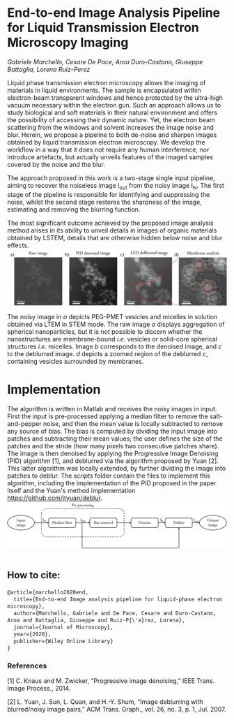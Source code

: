 # End-to-end Image Analysis Pipeline for Liquid Transmission Electron Microscopy Imaging 

_Gabriele Marchello, Cesare De Pace, Aroa Duro-Castano, Giuseppe Battaglia, Lorena Ruiz-Perez_  


Liquid phase transmission electron microscopy allows the imaging of materials in liquid environments. The sample is encapsulated within electron-beam transparent windows and hence protected by the ultra-high vacuum necessary within the electron gun. Such an approach allows us to study biological and soft materials in their natural environment and offers the possibility of accessing their dynamic nature. Yet, the electron beam scattering from the windows and solvent increases the image noise and blur. Herein, we propose a pipeline to both de-noise and sharpen images obtained by liquid transmission electron microscopy. We develop the workflow in a way that it does not require any human interference, nor introduce artefacts, but actually unveils features of the imaged samples covered by the noise and the blur.

The approach proposed in this work is a two-stage single input pipeline, aiming to recover the noiseless image I<sub>out</sub> from the noisy image I<sub>N</sub>. The first stage of the pipeline is responsible for identifying and suppressing the noise, whilst the second stage restores the sharpness of the image, estimating and removing the blurring function.

The most significant outcome achieved by the proposed image analysis method arises in its ability to unveil details in images of organic materials obtained by LSTEM, details that are otherwise hidden below noise and blur effects.  
![](images/results.png)

The noisy image in _a_ depicts PEG-PMET vesicles and micelles in solution obtained via LTEM in STEM mode. The raw image _a_ displays aggregation of spherical nanoparticles, but it is not possible to discern whether the nanostructures are membrane-bound _i.e._ vesicles or solid-core spherical structures _i.e._ micelles. Image _b_ corresponds to the denoised image, and _c_ to the deblurred image. _d_ depicts a zoomed region of the deblurred _c_, containing vesicles surrounded by membranes.  

# Implementation

The algorithm is written in Matlab and receives the noisy images in input. First the input is pre-processed applying a median filter to remove the salt-and-pepper noise, and then the mean value is locally subtracted to remove any source of bias. The bias is computed by dividing the input image into patches and subtracting their mean values; the user defines the size of the patches and the stride (how many pixels two consecutive patches share). The image is then denoised by applying the Progressive Image Denoising (PID) algorithm [1], and deblurred via the algorithm proposed by Yuan [2]. This latter algorithm was locally extended, by further dividing the image into patches to deblur. 
The _scripts_ folder contain the files to implement this algorithm, including the implementation of the PID proposed in the paper itself and the Yuan's method implementation https://github.com/jtyuan/deblur.
  
![](images/blockscheme.jpg)  

## How to cite:
```
@article{marchello2020end,
  title={End-to-end Image analysis pipeline for liquid-phase electron microscopy},
  author={Marchello, Gabriele and De Pace, Cesare and Duro-Castano, Aroa and Battaglia, Giuseppe and Ruiz-P{\'e}rez, Lorena},
  journal={Journal of Microscopy},
  year={2020},
  publisher={Wiley Online Library}
}
```

### References 
[1] C. Knaus and M. Zwicker, “Progressive image denoising,” IEEE Trans. Image Process., 2014.  

[2] L. Yuan, J. Sun, L. Quan, and H.-Y. Shum, “Image deblurring with blurred/noisy image pairs,” ACM Trans. Graph., vol. 26, no. 3, p. 1, Jul. 2007.
